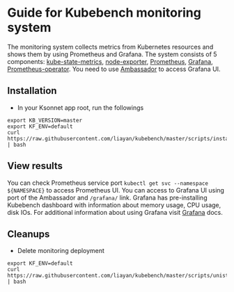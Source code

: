 # Guide for Kubebench monitoring system

The monitoring system collects metrics from Kubernetes resources and shows them by using Prometheus and Grafana. The system consists of 5 components: [kube-state-metrics](https://github.com/kubernetes/kube-state-metrics), [node-exporter](https://github.com/prometheus/node_exporter), [Prometheus](https://github.com/prometheus/prometheus), [Grafana](https://github.com/grafana/grafana), [Prometheus-operator](https://github.com/coreos/prometheus-operator).
You need to use [Ambassador](https://github.com/datawire/ambassador) to access Grafana UI.

## Installation

* In your Ksonnet app root, run the followings

```
export KB_VERSION=master
export KF_ENV=default
curl https://raw.githubusercontent.com/liayan/kubebench/master/scripts/install_monitoring.sh | bash
```

## View results 

You can check Prometheus service port ```kubectl get svc --namespace ${NAMESPACE}``` to access Prometheus UI. You can access to Grafana UI using port of the Ambassador and ```/grafana/``` link. Grafana has pre-installing Kubebench dashboard with information about memory usage, CPU usage, disk IOs. For additional information about using Grafana visit [Grafana](http://docs.grafana.org/) docs.

## Cleanups
* Delete monitoring deployment

```
export KF_ENV=default
curl https://raw.githubusercontent.com/liayan/kubebench/master/scripts/unistall_monitoring.sh | bash
```
